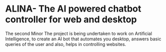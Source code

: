 # ALINA- The AI powered chatbot controller for web and desktop
The second Minor
The project is being undertaken to work on Artificial Intelligence, to create an AI bot 
that automates you desktop, answers basic queries of the user and also, 
helps in controlling websites.
